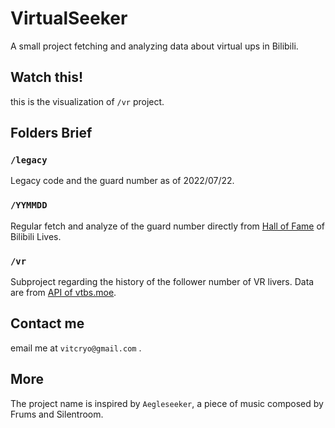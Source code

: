 # VirtualSeeker

A small project fetching and analyzing data about virtual ups in Bilibili.

## Watch this!

<div class="flourish-embed flourish-bar-chart-race" data-src="visualisation/11149344"><script src="https://public.flourish.studio/resources/embed.js"></script></div>

this is the visualization of `/vr` project.

## Folders Brief

### `/legacy`

Legacy code and the guard number as of 2022/07/22.

### `/YYMMDD`

Regular fetch and analyze of the guard number directly from [Hall of Fame](https://live.bilibili.com/p/html/hall-of-fame/index.html#/web) of Bilibili Lives.

### `/vr`

Subproject regarding the history of the follower number of VR livers. Data are from [API of vtbs.moe](https://github.com/dd-center/vtbs.moe/blob/master/api.md).

## Contact me

email me at `vitcryo@gmail.com` .

## More

The project name is inspired by `Aegleseeker`, a piece of music composed by Frums and Silentroom.